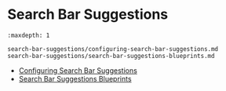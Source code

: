 # Search Bar Suggestions

```{toctree}
:maxdepth: 1

search-bar-suggestions/configuring-search-bar-suggestions.md
search-bar-suggestions/search-bar-suggestions-blueprints.md
```

- [Configuring Search Bar Suggestions](./search-bar-suggestions/configuring-search-bar-suggestions.md)
- [Search Bar Suggestions Blueprints](./search-bar-suggestions/search-bar-suggestions-blueprints.md)

